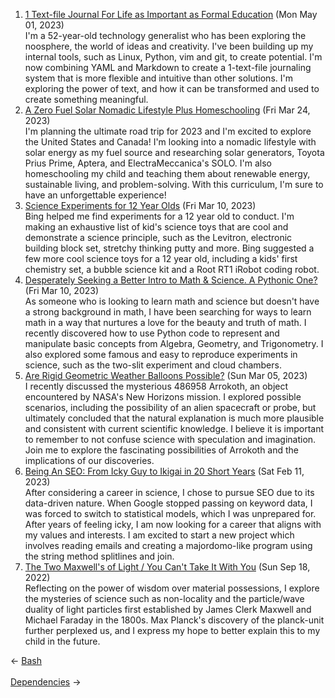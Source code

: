 <ol>
<li><a href="/blog/1-text-file-journal-for-life-as-important-as-formal-education/">1 Text-file Journal For Life as Important as Formal Education</a> (Mon May 01, 2023)
<br/>I'm a 52-year-old technology generalist who has been exploring the noosphere, the world of ideas and creativity. I've been building up my internal tools, such as Linux, Python, vim and git, to create potential. I'm now combining YAML and Markdown to create a 1-text-file journaling system that is more flexible and intuitive than other solutions. I'm exploring the power of text, and how it can be transformed and used to create something meaningful.</li>
<li><a href="/blog/a-zero-fuel-solar-nomadic-lifestyle-plus-homeschooling/">A Zero Fuel Solar Nomadic Lifestyle Plus Homeschooling</a> (Fri Mar 24, 2023)
<br/>I'm planning the ultimate road trip for 2023 and I'm excited to explore the United States and Canada! I'm looking into a nomadic lifestyle with solar energy as my fuel source and researching solar generators, Toyota Prius Prime, Aptera, and ElectraMeccanica's SOLO. I'm also homeschooling my child and teaching them about renewable energy, sustainable living, and problem-solving. With this curriculum, I'm sure to have an unforgettable experience!</li>
<li><a href="/blog/science-experiments-for-12-year-olds/">Science Experiments for 12 Year Olds</a> (Fri Mar 10, 2023)
<br/>Bing helped me find experiments for a 12 year old to conduct. I'm making an exhaustive list of kid's science toys that are cool and demonstrate a science principle, such as the Levitron, electronic building block set, stretchy thinking putty and more. Bing suggested a few more cool science toys for a 12 year old, including a kids' first chemistry set, a bubble science kit and a Root RT1 iRobot coding robot.</li>
<li><a href="/blog/desperately-seeking-a-better-intro-to-math-science-a-pythonic-one/">Desperately Seeking a Better Intro to Math & Science. A Pythonic One?</a> (Fri Mar 10, 2023)
<br/>As someone who is looking to learn math and science but doesn't have a strong background in math, I have been searching for ways to learn math in a way that nurtures a love for the beauty and truth of math. I recently discovered how to use Python code to represent and manipulate basic concepts from Algebra, Geometry, and Trigonometry. I also explored some famous and easy to reproduce experiments in science, such as the two-slit experiment and cloud chambers.</li>
<li><a href="/blog/are-rigid-geometric-weather-balloons-possible/">Are Rigid Geometric Weather Balloons Possible?</a> (Sun Mar 05, 2023)
<br/>I recently discussed the mysterious 486958 Arrokoth, an object encountered by NASA's New Horizons mission. I explored possible scenarios, including the possibility of an alien spacecraft or probe, but ultimately concluded that the natural explanation is much more plausible and consistent with current scientific knowledge. I believe it is important to remember to not confuse science with speculation and imagination. Join me to explore the fascinating possibilities of Arrokoth and the implications of our discoveries.</li>
<li><a href="/blog/being-an-seo-from-icky-guy-to-ikigai-in-20-short-years/">Being An SEO: From Icky Guy to Ikigai in 20 Short Years</a> (Sat Feb 11, 2023)
<br/>After considering a career in science, I chose to pursue SEO due to its data-driven nature. When Google stopped passing on keyword data, I was forced to switch to statistical models, which I was unprepared for. After years of feeling icky, I am now looking for a career that aligns with my values and interests. I am excited to start a new project which involves reading emails and creating a majordomo-like program using the string method splitlines and join.</li>
<li><a href="/blog/the-two-maxwell-s-of-light-you-can-t-take-it-with-you/">The Two Maxwell's of Light / You Can't Take It With You</a> (Sun Sep 18, 2022)
<br/>Reflecting on the power of wisdom over material possessions, I explore the mysteries of science such as non-locality and the particle/wave duality of light particles first established by James Clerk Maxwell and Michael Faraday in the 1800s. Max Planck's discovery of the planck-unit further perplexed us, and I express my hope to better explain this to my child in the future.</li>
</ol>
<div class="arrow-links"><div class="post-nav-prev"><span class="arrow">&larr;&nbsp;</span><a href="/bash/">Bash</a></div> &nbsp; <div class="post-nav-next"><a href="/dependency/">Dependencies</a><span class="arrow">&nbsp;&rarr;</span></div></div>